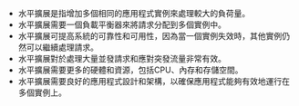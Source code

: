 - 水平擴展是指增加多個相同的應用程式實例來處理較大的負荷量。
- 水平擴展需要一個負載平衡器來將請求分配到多個實例中。
- 水平擴展可提高系統的可靠性和可用性，因為當一個實例失效時，其他實例仍然可以繼續處理請求。
- 水平擴展對於處理大量並發請求和應對突發流量非常有效。
- 水平擴展需要更多的硬體和資源，包括CPU、內存和存儲空間。
- 水平擴展需要良好的應用程式設計和架構，以確保應用程式能夠有效地運行在多個實例上。